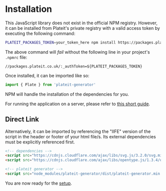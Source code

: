 # Installation

This JavaScript library does not exist in the official NPM registry. However, it can be installed from Plateit's private registry with a valid access token by executing the following command:

```bash
PLATEIT_PACKAGES_TOKEN=your_token_here npm install https://packages.plateit.co.uk/plateit-generator-2.2.1.tgz
```

The above command will *fail* without the following line in your project's `.npmrc` file:

```
//packages.plateit.co.uk/:_authToken=${PLATEIT_PACKAGES_TOKEN}
```

Once installed, it can be imported like so:

```javascript
import { Plate } from 'plateit-generator'
```

NPM will handle the installation of the dependencies for you.

For running the application on a server, please refer to [this short guide](/server.md).

## Direct Link

Alternatively, it can be imported by referencing the "IIFE" version of the script in the header or footer of your html file/s. Its external dependencies must be explicitly referenced first.

```html
<!-- dependencies -->
<script src="https://cdnjs.cloudflare.com/ajax/libs/svg.js/3.2.0/svg.min.js"></script>
<script src="https://cdnjs.cloudflare.com/ajax/libs/opentype.js/1.3.4/opentype.min.js"></script>

<!-- plateit generator -->
<script src="node_modules/plateit-generator/dist/plateit-generator.min.iife.js"></script>
```

You are now ready for the [setup](/setup.md).